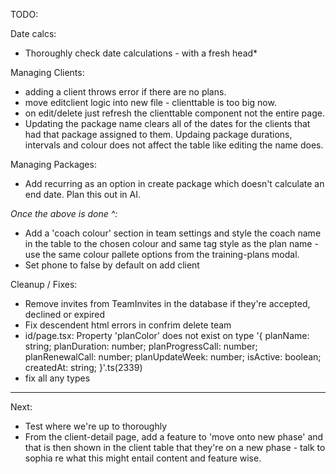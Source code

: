 TODO:

Date calcs:
- Thoroughly check date calculations - with a fresh head*

Managing Clients:
- adding a client throws error if there are no plans.
- move editclient logic into new file - clienttable is too big now.
- on edit/delete just refresh the clienttable component not the entire page.
- Updating the package name clears all of the dates for the clients that had that package assigned to them. Updaing package durations, intervals and colour does not affect the table like editing the name does.

Managing Packages:
- Add recurring as an option in create package which doesn't calculate an end date. Plan this out in AI.

*Once the above is done ^:*
- Add a 'coach colour' section in team settings and style the coach name in the table to the chosen colour and same tag style as the plan name - use the same colour pallete options from the training-plans modal.
- Set phone to false by default on add client


Cleanup / Fixes:
- Remove invites from TeamInvites in the database if they're accepted, declined or expired
- Fix descendent html errors in confrim delete team 
- id/page.tsx: Property 'planColor' does not exist on type '{ planName: string; planDuration: number; planProgressCall: number; planRenewalCall: number; planUpdateWeek: number; isActive: boolean; createdAt: string; }'.ts(2339)
- fix all any types

---

Next:
- Test where we're up to thoroughly
- From the client-detail page, add a feature to 'move onto new phase' and that is then shown in the client table that they're on a new phase - talk to sophia re what this might entail content and feature wise.
